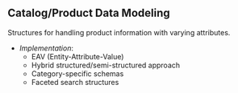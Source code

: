 ## Catalog/Product Data Modeling

Structures for handling product information with varying attributes.

* *Implementation*:
    * EAV (Entity-Attribute-Value)
    * Hybrid structured/semi-structured approach
    * Category-specific schemas
    * Faceted search structures